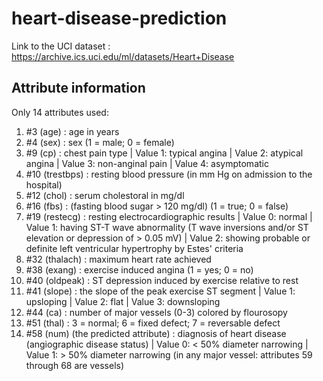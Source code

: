 # heart-disease-prediction
Link to the UCI dataset : https://archive.ics.uci.edu/ml/datasets/Heart+Disease

## Attribute information 
Only 14 attributes used:
1. #3 (age) : age in years
2. #4 (sex) :  sex (1 = male; 0 = female)
3. #9 (cp) :  chest pain type
 | Value 1: typical angina
 | Value 2: atypical angina
 | Value 3: non-anginal pain
 | Value 4: asymptomatic
4. #10 (trestbps) : resting blood pressure (in mm Hg on admission to the hospital)
5. #12 (chol) :  serum cholestoral in mg/dl
6. #16 (fbs) : (fasting blood sugar > 120 mg/dl) (1 = true; 0 = false)
7. #19 (restecg) : resting electrocardiographic results
| Value 0: normal
| Value 1: having ST-T wave abnormality (T wave inversions and/or ST elevation or depression of > 0.05 mV)
| Value 2: showing probable or definite left ventricular hypertrophy by Estes' criteria
8. #32 (thalach) :  maximum heart rate achieved
9. #38 (exang) : exercise induced angina (1 = yes; 0 = no)
10. #40 (oldpeak) : ST depression induced by exercise relative to rest
11. #41 (slope) :  the slope of the peak exercise ST segment
| Value 1: upsloping
| Value 2: flat
| Value 3: downsloping
12. #44 (ca) : number of major vessels (0-3) colored by flourosopy
13. #51 (thal) : 3 = normal; 6 = fixed defect; 7 = reversable defect
14. #58 (num) (the predicted attribute) :  diagnosis of heart disease (angiographic disease status)
| Value 0: < 50% diameter narrowing
| Value 1: > 50% diameter narrowing
(in any major vessel: attributes 59 through 68 are vessels)

